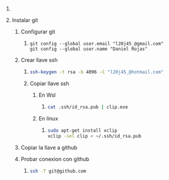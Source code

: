 1. 

2. Instalar git

   1. Configurar git

      1. ```
         git config --global user.email "l20j45_@gmail.com"
         git config --global user.name "Daniel Rojas"
         ```

   2. Crear llave ssh

      1. ```bash
         ssh-keygen -t rsa -b 4096 -C "l20j45_@hotmail.com"
         ```

      2. Copiar llave ssh

         1. En Wsl

            1. ```bash
               cat .ssh/id_rsa.pub | clip.exe
               ```

         2. En linux

            1. ```bash
               sudo apt-get install xclip
               xclip -sel clip < ~/.ssh/id_rsa.pub
               ```
      
    3. Copiar la llave a github
   
    4. Probar conexion con github
   
        1. ```bash
           ssh -T git@github.com
           ```
   
           

